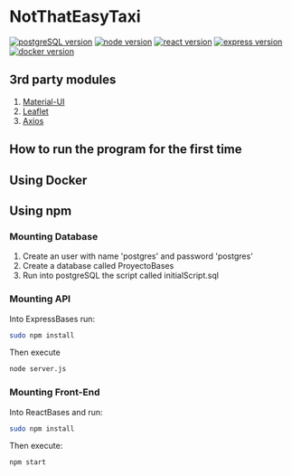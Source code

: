 # NotThatEasyTaxi

[![postgreSQL version](https://img.shields.io/badge/PostgreSQL-v11.2-blue.svg?style=flat-square)](https://www.postgresql.org/)
[![node version](https://img.shields.io/badge/Node-v11.12.0-green.svg?style=flat-square)](https://nodejs.org/en/)
[![react version](https://img.shields.io/badge/Reactjs-v16.8.3-blue.svg?style=flat-square)](https://reactjs.org/)
[![express version](https://img.shields.io/badge/Expressjs-v16.8.3-blue.svg?style=flat-square)](https://expressjs.com/)
[![docker version](https://img.shields.io/badge/Docker-v18.09.4-blue.svg?style=flat-square)](https://www.docker.com/)

## 3rd party modules

1. [Material-UI](https://material-ui.com/)
2. [Leaflet](https://leafletjs.com/)
3. [Axios](https://github.com/axios/axios)

## How to run the program for the first time

## Using Docker

## Using npm

### Mounting Database

1. Create an user with name 'postgres' and password 'postgres'
2. Create a database called ProyectoBases
3. Run into postgreSQL the script called initialScript.sql

### Mounting API

Into ExpressBases run:

```bash
sudo npm install
```

Then execute

```bash
node server.js
```

### Mounting Front-End

Into ReactBases and run:

```bash
sudo npm install
```

Then execute:

```bash
npm start
```
